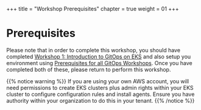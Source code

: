 +++
title = "Workshop Prerequisites"
chapter = true
weight = 01
+++

# Prerequisites

Please note that in order to complete this workshop, you should have completed [Workshop 1: Introduction to GitOps on EKS](/22_workshop_1/) and also setup you environment using [Prerequisites for all GitOps Workshops](/20_weaveworks_prerequisites.html). Once you have completed both of these, please return to perform this workshop.

{{% notice warning %}}
If you are using your own AWS account, you will need permissions to create EKS clusters plus admin rights within your EKS cluster to configure configuration rules and install agents. Ensure you have authority within your organization to do this in your tenant.
{{% /notice %}}

